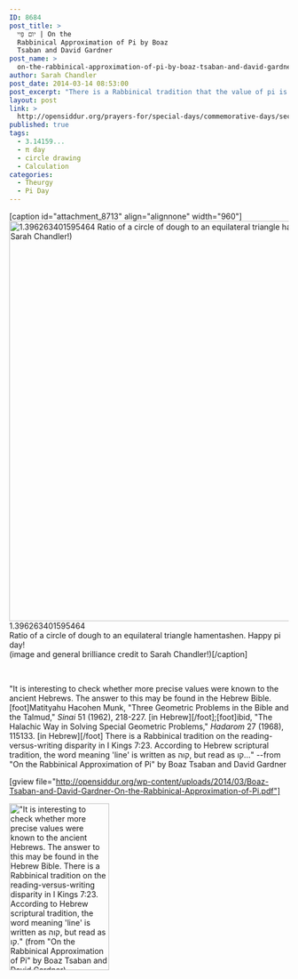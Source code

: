 ```yaml
---
ID: 8684
post_title: >
  יוֺם פַּיִי | On the
  Rabbinical Approximation of Pi by Boaz
  Tsaban and David Gardner
post_name: >
  on-the-rabbinical-approximation-of-pi-by-boaz-tsaban-and-david-gardner
author: Sarah Chandler
post_date: 2014-03-14 08:53:00
post_excerpt: "There is a Rabbinical tradition that the value of pi is hidden within a <em>ktiv-kri</em> (reading-versus-writing disparity) in I Kings 7:23. According to Hebrew scriptural tradition, the word meaning 'line' is written as קוה, but read as קו."
layout: post
link: >
  http://opensiddur.org/prayers-for/special-days/commemorative-days/secular-national/pi-day/on-the-rabbinical-approximation-of-pi-by-boaz-tsaban-and-david-gardner/
published: true
tags:
  - 3.14159...
  - π day
  - circle drawing
  - Calculation
categories:
  - Theurgy
  - Pi Day
---
```

[caption id="attachment_8713" align="alignnone" width="960"]<a href="http://opensiddur.org/wp-content/uploads/2014/03/Sarah-Chandler-Pi-Day-2014.jpg"><img class="size-full wp-image-8713 " alt="1.396263401595464 Ratio of a circle of dough to an equilateral triangle hamentashen. Happy pi day! (image and general brilliance credit to Sarah Chandler!)" src="http://opensiddur.org/wp-content/uploads/2014/03/Sarah-Chandler-Pi-Day-2014.jpg" width="960" height="720" /></a> 1.396263401595464<br />Ratio of a circle of dough to an equilateral triangle hamentashen. Happy pi day!<br />(image and general brilliance credit to Sarah Chandler!)[/caption]

&nbsp;

"It is interesting to check whether more precise values were known to the ancient Hebrews. The answer to this may be found in the Hebrew Bible.[foot]Matityahu Hacohen Munk, "Three Geometric Problems in the Bible and the Talmud," <em>Sinai</em> 51 (1962), 218-227. [in Hebrew][/foot];[foot]ibid, "The Halachic Way in Solving Special Geometric Problems," <em>Hadarom</em> 27 (1968), 115133. [in Hebrew][/foot] There is a Rabbinical tradition on the reading-versus-writing disparity in I Kings 7:23. According to Hebrew scriptural tradition, the word meaning 'line' is written as קוה, but read as קו..." --from "On the Rabbinical Approximation of Pi" by Boaz Tsaban and David Gardner

[gview file="http://opensiddur.org/wp-content/uploads/2014/03/Boaz-Tsaban-and-David-Gardner-On-the-Rabbinical-Approximation-of-Pi.pdf"]

<a href="http://opensiddur.org/wp-content/uploads/2014/03/Boaz-Tsaban-and-David-Gardner-On-the-Rabbinical-Approximation-of-Pi.pdf"><img class="size-medium wp-image-8688" alt="&quot;It is interesting to check whether more precise values were known to the ancient Hebrews. The answer to this may be found in the Hebrew Bible. There is a Rabbinical tradition on the reading-versus-writing disparity in I Kings 7:23. According to Hebrew scriptural tradition, the word meaning 'line' is written as קוה, but read as קו.&quot; (from &quot;On the Rabbinical Approximation of Pi&quot; by Boaz Tsaban and David Gardner)" src="http://opensiddur.org/wp-content/uploads/2014/03/keva-kav-180x300.png" width="180" height="300" /></a>